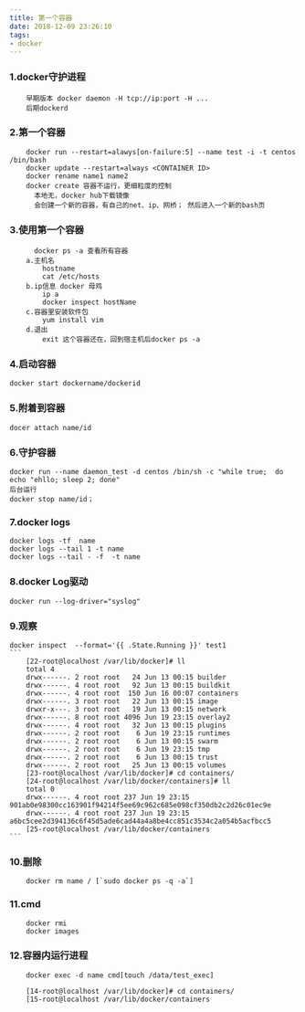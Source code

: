 ```yaml
---
title: 第一个容器
date: 2018-12-09 23:26:10
tags:
- docker
---
```


### 1.docker守护进程
```
    早期版本 docker daemon -H tcp://ip:port -H ...
    后期dockerd
```
### 2.第一个容器
```
    docker run --restart=alawys[on-failure:5] --name test -i -t centos /bin/bash
    docker update --restart=always <CONTAINER ID>
    docker rename name1 name2
    docker create 容器不运行，更细粒度的控制
      本地无，docker hub下载镜像
      会创建一个新的容器，有自己的net、ip、网桥； 然后进入一个新的bash页
```
### 3.使用第一个容器
```
      docker ps -a 查看所有容器
    a.主机名
        hostname 
        cat /etc/hosts
    b.ip信息 docker 母鸡
        ip a
        docker inspect hostName
    c.容器里安装软件包
        yum install vim
    d.退出
        exit 这个容器还在，回到宿主机后docker ps -a
```

### 4.启动容器
    docker start dockername/dockerid

### 5.附着到容器
    docer attach name/id

### 6.守护容器
    docker run --name daemon_test -d centos /bin/sh -c "while true;  do echo "ehllo; sleep 2; done"
    后台运行
    docker stop name/id； 

### 7.docker logs
    docker logs -tf  name
    docker logs --tail 1 -t name
    docker logs --tail - -f  -t name

### 8.docker Log驱动
    docker run --log-driver="syslog"

### 9.观察
    docker inspect  --format='{{ .State.Running }}' test1 
    ```
        [22-root@localhost /var/lib/docker]# ll
        total 4
        drwx------. 2 root root   24 Jun 13 00:15 builder
        drwx------. 4 root root   92 Jun 13 00:15 buildkit
        drwx------. 4 root root  150 Jun 16 00:07 containers
        drwx------. 3 root root   22 Jun 13 00:15 image
        drwxr-x---. 3 root root   19 Jun 13 00:15 network
        drwx------. 8 root root 4096 Jun 19 23:15 overlay2
        drwx------. 4 root root   32 Jun 13 00:15 plugins
        drwx------. 2 root root    6 Jun 19 23:15 runtimes
        drwx------. 2 root root    6 Jun 13 00:15 swarm
        drwx------. 2 root root    6 Jun 19 23:15 tmp
        drwx------. 2 root root    6 Jun 13 00:15 trust
        drwx------. 2 root root   25 Jun 13 00:15 volumes
        [23-root@localhost /var/lib/docker]# cd containers/
        [24-root@localhost /var/lib/docker/containers]# ll
        total 0
        drwx------. 4 root root 237 Jun 19 23:15 901ab0e98300cc163901f94214f5ee69c962c685e098cf350db2c2d26c01ec9e
        drwx------. 4 root root 237 Jun 19 23:15 a6bc5cee2d394136c6f45d5ade6cad44a4a8be4cc851c3534c2a054b5acfbcc5
        [25-root@localhost /var/lib/docker/containers
    ```
### 10.删除
```
    docker rm name / [`sudo docker ps -q -a`]
```
### 11.cmd
```
    docker rmi
    docker images
```
 
### 12.容器内运行进程
```
    docker exec -d name cmd[touch /data/test_exec]

    [14-root@localhost /var/lib/docker]# cd containers/
    [15-root@localhost /var/lib/docker/containers
```